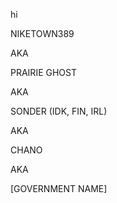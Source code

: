 hi

NIKETOWN389

AKA

PRAIRIE GHOST

AKA

SONDER (IDK, FIN, IRL)

AKA

CHANO

AKA

[GOVERNMENT NAME]